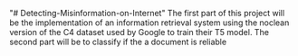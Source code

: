 "# Detecting-Misinformation-on-Internet" 
The first part of this project will be the implementation of an information retrieval system using the noclean version of the C4 dataset used by Google to train their T5 model. The second part will be to classify if the a document is reliable
